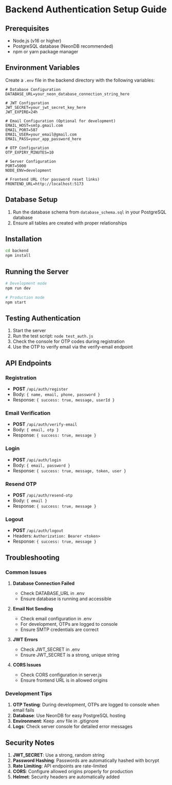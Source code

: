 # Backend Authentication Setup Guide

## Prerequisites
- Node.js (v16 or higher)
- PostgreSQL database (NeonDB recommended)
- npm or yarn package manager

## Environment Variables
Create a `.env` file in the backend directory with the following variables:

```env
# Database Configuration
DATABASE_URL=your_neon_database_connection_string_here

# JWT Configuration
JWT_SECRET=your_jwt_secret_key_here
JWT_EXPIRE=24h

# Email Configuration (Optional for development)
EMAIL_HOST=smtp.gmail.com
EMAIL_PORT=587
EMAIL_USER=your_email@gmail.com
EMAIL_PASS=your_app_password_here

# OTP Configuration
OTP_EXPIRY_MINUTES=10

# Server Configuration
PORT=5000
NODE_ENV=development

# Frontend URL (for password reset links)
FRONTEND_URL=http://localhost:5173
```

## Database Setup
1. Run the database schema from `database_schema.sql` in your PostgreSQL database
2. Ensure all tables are created with proper relationships

## Installation
```bash
cd backend
npm install
```

## Running the Server
```bash
# Development mode
npm run dev

# Production mode
npm start
```

## Testing Authentication
1. Start the server
2. Run the test script: `node test_auth.js`
3. Check the console for OTP codes during registration
4. Use the OTP to verify email via the verify-email endpoint

## API Endpoints

### Registration
- **POST** `/api/auth/register`
- Body: `{ name, email, phone, password }`
- Response: `{ success: true, message, userId }`

### Email Verification
- **POST** `/api/auth/verify-email`
- Body: `{ email, otp }`
- Response: `{ success: true, message }`

### Login
- **POST** `/api/auth/login`
- Body: `{ email, password }`
- Response: `{ success: true, message, token, user }`

### Resend OTP
- **POST** `/api/auth/resend-otp`
- Body: `{ email }`
- Response: `{ success: true, message }`

### Logout
- **POST** `/api/auth/logout`
- Headers: `Authorization: Bearer <token>`
- Response: `{ success: true, message }`

## Troubleshooting

### Common Issues

1. **Database Connection Failed**
   - Check DATABASE_URL in .env
   - Ensure database is running and accessible

2. **Email Not Sending**
   - Check email configuration in .env
   - For development, OTPs are logged to console
   - Ensure SMTP credentials are correct

3. **JWT Errors**
   - Check JWT_SECRET in .env
   - Ensure JWT_SECRET is a strong, unique string

4. **CORS Issues**
   - Check CORS configuration in server.js
   - Ensure frontend URL is in allowed origins

### Development Tips

1. **OTP Testing**: During development, OTPs are logged to console when email fails
2. **Database**: Use NeonDB for easy PostgreSQL hosting
3. **Environment**: Keep .env file in .gitignore
4. **Logs**: Check server console for detailed error messages

## Security Notes

1. **JWT_SECRET**: Use a strong, random string
2. **Password Hashing**: Passwords are automatically hashed with bcrypt
3. **Rate Limiting**: API endpoints are rate-limited
4. **CORS**: Configure allowed origins properly for production
5. **Helmet**: Security headers are automatically added
